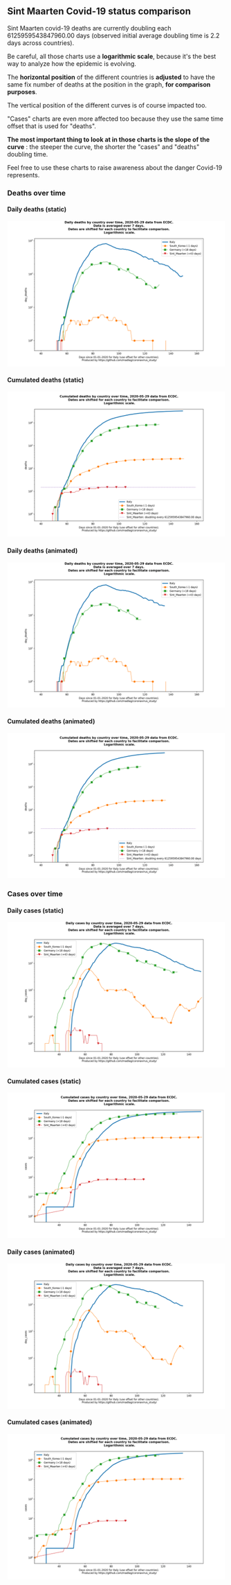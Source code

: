 ## Sint Maarten Covid-19 status comparison 

Sint Maarten covid-19 deaths are currently doubling each 6125959543847960.00 days (observed initial average doubling time is 2.2 days across countries).



Be careful, all those charts use a **logarithmic scale**, because it's the best way to analyze how the epidemic is evolving.
 
The **horizontal position** of the different countries is **adjusted** to have the same fix number of deaths at the position in the graph, **for comparison purposes**.

The vertical position of the different curves is of course impacted too.

"Cases" charts are even more affected too because they use the same time offset that is used for "deaths".

**The most important thing to look at in those charts is the slope of the curve** : the steeper the curve, the shorter the "cases" and "deaths" doubling time.

Feel free to use these charts to raise awareness about the danger Covid-19 represents. 


 
### Deaths over time
 
#### Daily deaths (static)
![Sint Maarten covid-19 daily deaths static chart](https://raw.githubusercontent.com/madlag/coronavirus_study/master/notebooks/graphs/2020-05-29/countries/Sint_Maarten/2020-05-29_Sint_Maarten_day_deaths.png "Sint Maarten covid-19 day_deaths static chart")   
 
#### Cumulated deaths (static)
![Sint Maarten covid-19 cumulated deaths static chart](https://raw.githubusercontent.com/madlag/coronavirus_study/master/notebooks/graphs/2020-05-29/countries/Sint_Maarten/2020-05-29_Sint_Maarten_deaths.png "Sint Maarten covid-19 deaths static chart")   
 
#### Daily deaths (animated)
![Sint Maarten covid-19 daily deaths animated chart](https://raw.githubusercontent.com/madlag/coronavirus_study/master/notebooks/graphs/2020-05-29/countries/Sint_Maarten/2020-05-29_Sint_Maarten_day_deaths.gif "Sint Maarten covid-19 day_deaths animated chart")   
 
#### Cumulated deaths (animated)
![Sint Maarten covid-19 cumulated deaths animated chart](https://raw.githubusercontent.com/madlag/coronavirus_study/master/notebooks/graphs/2020-05-29/countries/Sint_Maarten/2020-05-29_Sint_Maarten_deaths.gif "Sint Maarten covid-19 deaths animated chart")   

 
### Cases over time
 
#### Daily cases (static)
![Sint Maarten covid-19 daily cases static chart](https://raw.githubusercontent.com/madlag/coronavirus_study/master/notebooks/graphs/2020-05-29/countries/Sint_Maarten/2020-05-29_Sint_Maarten_day_cases.png "Sint Maarten covid-19 day_cases static chart")   
 
#### Cumulated cases (static)
![Sint Maarten covid-19 cumulated cases static chart](https://raw.githubusercontent.com/madlag/coronavirus_study/master/notebooks/graphs/2020-05-29/countries/Sint_Maarten/2020-05-29_Sint_Maarten_cases.png "Sint Maarten covid-19 cases static chart")   
 
#### Daily cases (animated)
![Sint Maarten covid-19 daily cases animated chart](https://raw.githubusercontent.com/madlag/coronavirus_study/master/notebooks/graphs/2020-05-29/countries/Sint_Maarten/2020-05-29_Sint_Maarten_day_cases.gif "Sint Maarten covid-19 day_cases animated chart")   
 
#### Cumulated cases (animated)
![Sint Maarten covid-19 cumulated cases animated chart](https://raw.githubusercontent.com/madlag/coronavirus_study/master/notebooks/graphs/2020-05-29/countries/Sint_Maarten/2020-05-29_Sint_Maarten_cases.gif "Sint Maarten covid-19 cases animated chart")   

